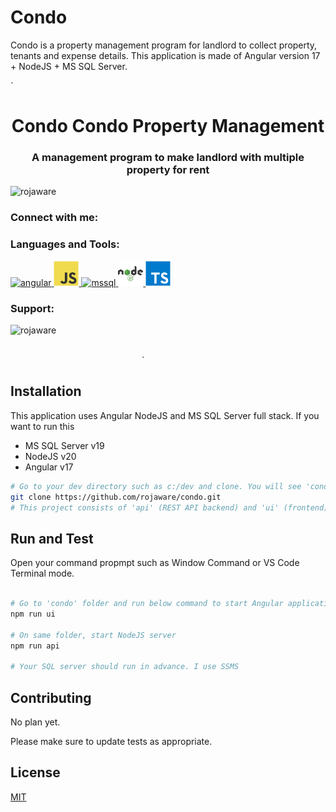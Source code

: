 # Condo

Condo is a property management program for landlord to collect property, tenants and expense details. This application is made of Angular version 17 + NodeJS + MS SQL Server.

`
<h1 align="center">Condo Condo Property Management</h1>
<h3 align="center">A management program to make landlord with multiple property for rent</h3>

<p align="left"> <img src="https://komarev.com/ghpvc/?username=rojaware&label=Profile%20views&color=0e75b6&style=flat" alt="rojaware" /> </p>

<h3 align="left">Connect with me:</h3>
<p align="left">
</p>

<h3 align="left">Languages and Tools:</h3>
<p align="left"> <a href="https://angular.io" target="_blank" rel="noreferrer"> <img src="https://angular.io/assets/images/logos/angular/angular.svg" alt="angular" width="40" height="40"/> </a> <a href="https://developer.mozilla.org/en-US/docs/Web/JavaScript" target="_blank" rel="noreferrer"> <img src="https://raw.githubusercontent.com/devicons/devicon/master/icons/javascript/javascript-original.svg" alt="javascript" width="40" height="40"/> </a> <a href="https://www.microsoft.com/en-us/sql-server" target="_blank" rel="noreferrer"> <img src="https://www.svgrepo.com/show/303229/microsoft-sql-server-logo.svg" alt="mssql" width="40" height="40"/> </a> <a href="https://nodejs.org" target="_blank" rel="noreferrer"> <img src="https://raw.githubusercontent.com/devicons/devicon/master/icons/nodejs/nodejs-original-wordmark.svg" alt="nodejs" width="40" height="40"/> </a> <a href="https://www.typescriptlang.org/" target="_blank" rel="noreferrer"> <img src="https://raw.githubusercontent.com/devicons/devicon/master/icons/typescript/typescript-original.svg" alt="typescript" width="40" height="40"/> </a> </p>

<h3 align="left">Support:</h3>
<p><a href="https://www.buymeacoffee.com/rojaware"> <img align="left" src="https://cdn.buymeacoffee.com/buttons/v2/default-yellow.png" height="50" width="210" alt="rojaware" /></a></p><br><br>

`
## Installation

This application uses Angular NodeJS and MS SQL Server full stack. If you want to run this 
- MS SQL Server v19
- NodeJS v20
- Angular v17

```bash
# Go to your dev directory such as c:/dev and clone. You will see 'condo' folder
git clone https://github.com/rojaware/condo.git
# This project consists of 'api' (REST API backend) and 'ui' (frontend) folders. 
```

## Run and Test

Open your command propmpt such as Window Command or VS Code Terminal mode.
```python

# Go to 'condo' folder and run below command to start Angular application
npm run ui

# On same folder, start NodeJS server
npm run api

# Your SQL server should run in advance. I use SSMS 

```

## Contributing

No plan yet. 

Please make sure to update tests as appropriate.

## License

[MIT](https://choosealicense.com/licenses/mit/)